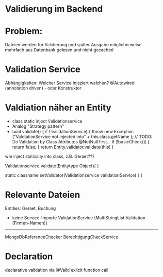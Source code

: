 Validierung im Backend
======================

# Problem: 
Dateien werden für Validierung und später Ausgabe möglicherweise mehrfach aus Datenbank gelesen und nicht gecached

# Validation Service
Abhängigkeiten: Welcher Service injeziert welchen?
@Autowired (annotation driven) - oder Konstruktor


# Valdiation näher an Entity

- class static inject Validationservice
- Analog "Strategy pattern"
- bool validate() {
	if (!validationService) {
	throw new Exception ("ValdiationService not injected into" + this.class.getName };
	// TODO: Do Validation by Class Attributes 	@NotNull first...
	if (!basicCheck()) {
		return false; } 
	return Entity.validator.validate(this)
}

wie inject statically into class, z.B. Geraet???

Validationservice.validate(Entitytype Object){
}

static classname setValidator(Validationservice validationService) {
} 

# Relevante Dateien

Entities: Geraet, Buchung
- keine Service-Importe
ValidationService (MultiStringList Validation (Firmen-Namen))
****
MongoDbReferenceChecker
BerechtigungCheckService

# Declaration
declarative validation via @Valid
exlicit function call